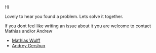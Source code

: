 Hi

Lovely to hear you found a problem. Lets solve it together. 

If you dont feel like writing an issue about it you are welcome to contact Mathias and/or Andrew

- [Mathias Wulff](mailto:hi@mwulff.com)
- [Andrey Gershun](mailto:agershun@gmail.com)

